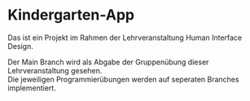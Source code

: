 # Kindergarten-App

Das ist ein Projekt im Rahmen der Lehrveranstaltung Human Interface Design.

Der Main Branch wird als Abgabe der Gruppenübung dieser Lehrveranstaltung gesehen.\
Die jeweiligen Programmierübungen werden auf seperaten Branches implementiert. 
